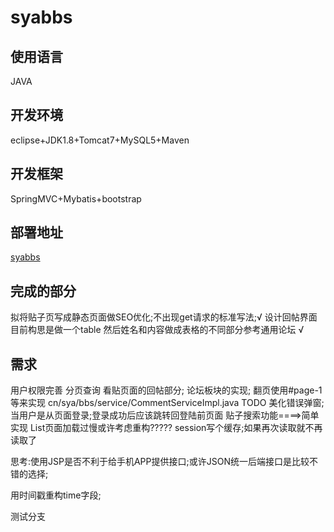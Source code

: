# syabbs

## 使用语言
JAVA
## 开发环境
eclipse+JDK1.8+Tomcat7+MySQL5+Maven
## 开发框架
SpringMVC+Mybatis+bootstrap
## 部署地址
[syabbs](http://syabbs.daoapp.io/syabbs) 

## 完成的部分

拟将贴子页写成静态页面做SEO优化;不出现get请求的标准写法;√
设计回帖界面 目前构思是做一个table   然后姓名和内容做成表格的不同部分参考通用论坛 √

## 需求

用户权限完善
分页查询
看贴页面的回帖部分;
论坛板块的实现;
翻页使用#page-1等来实现
cn/sya/bbs/service/CommentServiceImpl.java   TODO
美化错误弹窗;
当用户是从页面登录;登录成功后应该跳转回登陆前页面
贴子搜索功能====>简单实现
List页面加载过慢或许考虑重构?????
session写个缓存;如果再次读取就不再读取了

思考:使用JSP是否不利于给手机APP提供接口;或许JSON统一后端接口是比较不错的选择;

用时间戳重构time字段;

测试分支

















